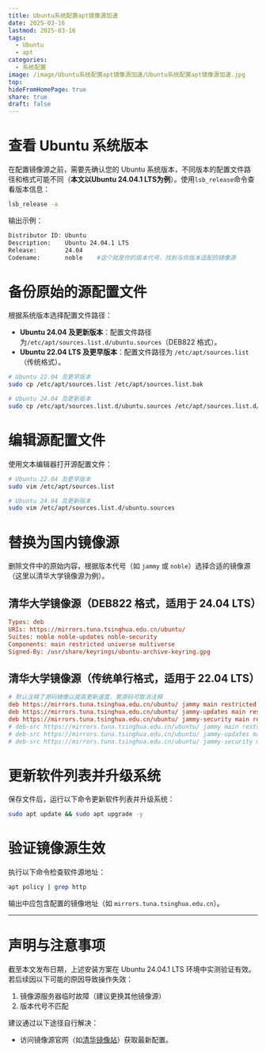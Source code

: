 ```yaml
---
title: Ubuntu系统配置apt镜像源加速
date: 2025-03-16
lastmod: 2025-03-16
tags:
  - Ubuntu
  - apt
categories:
  - 系统配置
image: /image/Ubuntu系统配置apt镜像源加速/Ubuntu系统配置apt镜像源加速.jpg
top: 
hideFromHomePage: true
share: true
draft: false
---
```


# 查看 Ubuntu 系统版本

在配置镜像源之前，需要先确认您的 Ubuntu 系统版本，不同版本的配置文件路径和格式可能不同（**本文以Ubuntu 24.04.1 LTS为例**）。使用`lsb_release`命令查看版本信息：
```bash
lsb_release -a
```
输出示例：
```bash
Distributor ID: Ubuntu
Description:    Ubuntu 24.04.1 LTS
Release:        24.04
Codename:       noble    #这个就是你的版本代号，找到与你版本适配的镜像源
```

# 备份原始的源配置文件

根据系统版本选择配置文件路径：
- **Ubuntu 24.04 及更新版本**：配置文件路径为`/etc/apt/sources.list.d/ubuntu.sources`（DEB822 格式）。
- **Ubuntu 22.04 LTS 及更早版本**：配置文件路径为 `/etc/apt/sources.list`（传统格式）。
```bash
# Ubuntu 22.04 及更早版本
sudo cp /etc/apt/sources.list /etc/apt/sources.list.bak

# Ubuntu 24.04 及更新版本
sudo cp /etc/apt/sources.list.d/ubuntu.sources /etc/apt/sources.list.d/ubuntu.sources.bak
```
# 编辑源配置文件

使用文本编辑器打开源配置文件：
```bash
# Ubuntu 22.04 及更早版本
sudo vim /etc/apt/sources.list

# Ubuntu 24.04 及更新版本
sudo vim /etc/apt/sources.list.d/ubuntu.sources
```
# 替换为国内镜像源
删除文件中的原始内容，根据版本代号（如 `jammy` 或 `noble`）选择合适的镜像源（这里以清华大学镜像源为例）。
## 清华大学镜像源（DEB822 格式，适用于 24.04 LTS）
```ini
Types: deb
URIs: https://mirrors.tuna.tsinghua.edu.cn/ubuntu/
Suites: noble noble-updates noble-security
Components: main restricted universe multiverse
Signed-By: /usr/share/keyrings/ubuntu-archive-keyring.gpg
```
## 清华大学镜像源（传统单行格式，适用于 22.04 LTS）
```ini
# 默认注释了源码镜像以提高更新速度，需源码可取消注释
deb https://mirrors.tuna.tsinghua.edu.cn/ubuntu/ jammy main restricted universe multiverse
deb https://mirrors.tuna.tsinghua.edu.cn/ubuntu/ jammy-updates main restricted universe multiverse
deb https://mirrors.tuna.tsinghua.edu.cn/ubuntu/ jammy-security main restricted universe multiverse
# deb-src https://mirrors.tuna.tsinghua.edu.cn/ubuntu/ jammy main restricted universe multiverse
# deb-src https://mirrors.tuna.tsinghua.edu.cn/ubuntu/ jammy-updates main restricted universe multiverse
# deb-src https://mirrors.tuna.tsinghua.edu.cn/ubuntu/ jammy-security main restricted universe multiverse
```
# 更新软件列表并升级系统
保存文件后，运行以下命令更新软件列表并升级系统：
```bash
sudo apt update && sudo apt upgrade -y
```
# 验证镜像源生效
执行以下命令检查软件源地址：
```bash
apt policy | grep http
```
输出中应包含配置的镜像地址（如 `mirrors.tuna.tsinghua.edu.cn`）。

---

# 声明与注意事项
截至本文发布日期，上述安装方案在 Ubuntu 24.04.1 LTS 环境中实测验证有效。若后续因以下可能的原因导致操作失效：

1. 镜像源服务器临时故障（建议更换其他镜像源）
2. 版本代号不匹配

建议通过以下途径自行解决：  
- 访问镜像源官网（如[清华镜像站](https://mirrors.tuna.tsinghua.edu.cn/help/ubuntu/)）获取最新配置。